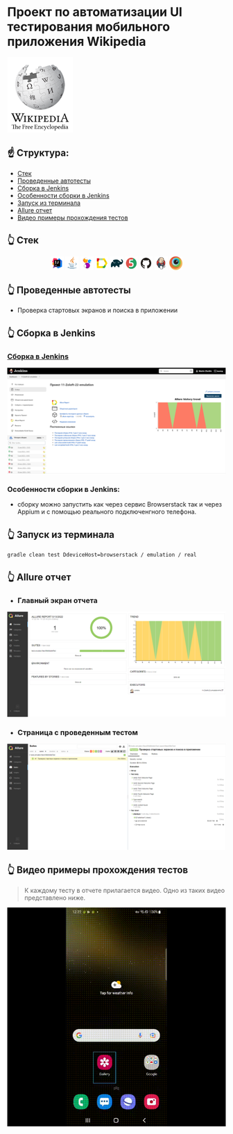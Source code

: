 # Проект по автоматизации UI тестирования мобильного приложения Wikipedia
<a href="https://github.com/wikimedia/apps-android-wikipedia/releases/tag/latest"><img width="30%" title="Boxberry" src="images/Wikipedia-logo.svg.png"></a>

## :point_up: Структура:

- <a href="#point_up_2-технологии-и-инструменты">Стек</a>
- <a href="#point_up_2-проведенные автотесты">Проведенные автотесты</a>
- <a href="#point_up_2-сборка-в-Jenkins">Сборка в Jenkins</a>
- <a href="#point_up_2-сборка-в-Jenkins">Особенности сборки в Jenkins</a>
- <a href="#point_up_2-запуск-из-терминала">Запуск из терминала</a>
- <a href="#point_up_2-allure-отчет">Allure отчет</a>
- <a href="#point_up_2-видео-примеры-прохождения-тестов">Видео примеры прохождения тестов</a>

## :point_up_2: Стек
<p align="center">
<img width="6%" title="IntelliJ IDEA" src="images/logo/Intelij_IDEA.svg">
<img width="6%" title="Java" src="images/logo/Java.svg">
<img width="6%" title="Selenide" src="images/logo/Selenide.svg">
<img width="6%" title="Allure Report" src="images/logo/Allure_Report.svg">
<img width="6%" title="Gradle" src="images/logo/Gradle.svg">
<img width="6%" title="JUnit5" src="images/logo/JUnit5.svg">
<img width="6%" title="GitHub" src="images/logo/GitHub.svg">
<img width="6%" title="Jenkins" src="images/logo/Jenkins.svg">
<img width="6%" title="Browserstack" src="images/logo/browserstack-icon.svg">
</p>

## :point_up_2: Проведенные автотесты
- Проверка стартовых экранов и поиска в приложении

## :point_up_2: Сборка в Jenkins
### <a target="_blank" href="https://jenkins.autotests.cloud/job/11-Zoloft-22-emulation/">Сборка в Jenkins</a>
<p align="center">
<img title="Jenkins" src="images/Screenshots/Jenkins.png">
</p>

### Особенности сборки в Jenkins:

- сборку можно запустить как через сервис Browserstack так и через Appium и с помощью реального подключенгного телефона.

## :point_up_2: Запуск из терминала

```
gradle clean test DdeviceHost=browserstack / emulation / real 
```

## :point_up_2: Allure отчет
- ### Главный экран отчета
<p align="center">
<img title="Allure Overview Dashboard" src="images/screenshots/Allure.png">
</p>

- ### Страница с проведенным тестом
<p align="center">
<img title="Allure Test Page" src="images/screenshots/Allure-suites.png">
</p>

## :point_up_2: Видео примеры прохождения тестов
> К каждому тесту в отчете прилагается видео. Одно из таких видео представлено ниже.
<p align="center">
  <img title="Selenoid Video" src="images/Video/wikitest.gif">
</p>